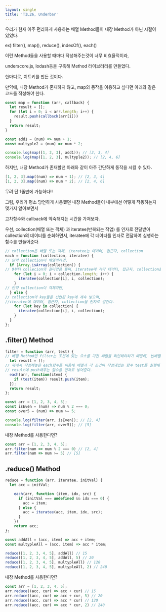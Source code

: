```yaml
---
layout: single
title: 'TIL26, Underbar'
---
```


우리가 현재 아주 편리하게 사용하는 배열 Method들이 내장 Method가 아닌 시절이 있었다.

ex) filter(), map(), reduce(), indexOf(), each()

이런 Method들을 사용할 때마다 작성해주는것이 너무 비효율적이라,

underscore.js, lodash등을 구축해 Method 라이브러리를 만들었다.

한마디로, 치트키를 만든 것이다.

만약에, 내장 Method가 존재하지 않고, map의 동작을 이용하고 싶다면 아래와 같은 코드를 작성해야 한다.

```jsx
const map = function (arr, callback) {
  let result = [];
  for (let i = 0; i < arr.length; i++) {
    result.push(callback(arr[i]))
  }
  return result;
}

const add1 = (num) => num + 1;
const multyple2 = (num) => num * 2;

console.log(map([1, 2, 3], add1)); // [2, 3, 4]
console.log(map([1, 2, 3], multyple2)); // [2, 4, 6]
```

하지만, 내장 Method가 존재할땐 아래와 같이 아주 간단하게 동작을 시킬 수 있다.

```jsx
[1, 2, 3].map((num) => num + 1); // [2, 3, 4]
[1, 2, 3].map((num) => num * 2); // [2, 4, 6]
```

무려 단 1줄만에 가능하다!!

그럼, 우리가 평소 당연하게 사용했던 내장 Method들이 내부에선 어떻게 작동하는지 몇가지 알아보면서

고차함수와 callback에 익숙해지는 시간을 가져보자.

우선, collection(배열 또는 객체) 과 iteratee(반복되는 작업) 를 인자로 전달받아 collection의 데이터를 순회하면서, iteratee에 각 데이터를 인자로 전달하여 실행하는 함수를 만들어준다.

```jsx
// collection은 배열 또는 객체, iteratee는 데이터, 접근자, collection
each = function (collection, iteratee) {
// 만약 collection이 배열이라면,
  if (Array.isArray(collection)) {
// 0부터 collecion의 길이만큼 돌며, iteratee에 각각 데이터, 접근자, collection을 인자로 넘긴다)
    for (let i = 0; i < collection.length; i++) {
      iteratee(collection[i], i, collection);
    }
// 만약 collection이 객체라면,
  } else {
// collection의 key들을 선언된 key에 계속 넣으며, 
//iteratee에 데이터, 접근자, collection을 인자로 넘긴다.
    for (let key in collection) {
      iteratee(collection[i], i, collection);
    }
  }
};
```

## .filter() Method

```jsx
filter = function (arr, test) {
// 배열 Method인 filter는 조건에 맞는 요소를 가진 배열을 리턴해야하기 때문에, 빈배열을 선언한뒤 넣어주자
  let result = [];
// 위에서 작성해놓은 each함수를 이용해 배열과 각 조건이 작성돼있는 함수 test를 실행해 true이면
// result에 push해주는 함수를 인자로 넣어준다.
  each(arr, function(item) {
    if (test(item)) result.push(item);
  });
  return result;
};

const arr = [1, 2, 3, 4, 5];
const isEven = (num) => num % 2 === 0;
const over5 = (num) => num >= 5;

console.log(filter(arr, isEven)); // [2, 4]
console.log(filter(arr, over5)); // [5]
```

내장 Method를 사용한다면?

```jsx
const arr = [1, 2, 3, 4, 5];
arr.filter(num => num % 2 === 0) // [2, 4]
arr.filter(num => num >= 5) // [5]
```

## .reduce() Method

```jsx
reduce = function (arr, iteratee, initVal) {
  let acc = initVal;

	each(arr, function (item, idx, src) {
	  if (initVal === undefined && idx === 0) {
	    acc = item;
	  } else {
	    acc = iteratee(acc, item, idx, src);
	  }
	})
	return acc;
};

const addAll = (acc, item) => acc + item;
const multypleAll = (acc, item) => acc * item;

reduce([1, 2, 3, 4, 5], addAll) // 15
reduce([1, 2, 3, 4, 5], addAll, 5) // 20
reduce([1, 2, 3, 4, 5], multypleAll) // 120
reduce([1, 2, 3, 4, 5], multypleAll, 2) // 240
```

내장 Method를 사용한다면?

```jsx
const arr = [1, 2, 3, 4, 5];
arr.reduce((acc, cur) => acc + cur) // 15
arr.reduce((acc, cur) => acc + cur, 5) // 20
arr.reduce((acc, cur) => acc * cur) // 120
arr.reduce((acc, cur) => acc * cur, 2) // 240
```